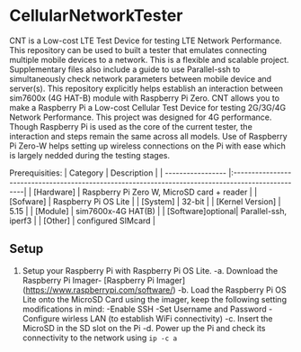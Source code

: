# CellularNetworkTester

CNT is a Low-cost LTE Test Device for testing LTE Network Performance. This repository can be used to built a tester that emulates connecting multiple mobile devices to a network. This is a flexible and scalable project. Supplementary files also include a guide to use Parallel-ssh to simultaneously check network parameters between mobile device and server(s). This repository explicitly helps establish an interaction between sim7600x (4G HAT-B) module with Raspberry Pi Zero. CNT allows you to make a Raspberry Pi a Low-cost Cellular Test Device for testing 2G/3G/4G Network Performance. This project was designed for 4G performance. Though Raspberry Pi is used as the core of the current tester, the interaction and steps remain the same across all models. Use of Raspberry Pi Zero-W helps setting up wireless connections on the Pi with ease which is largely nedded during the testing stages.  

Prerequisities: 
| Category          | Description                                                                                       |
| ----------------- |:--------------------------------------------------------------------------------------------------|
| [Hardware]        | Raspberry Pi Zero W, MicroSD card + reader                                                        |
| [Sofware]         | Raspberry Pi OS Lite                                                                              |
| [System]          | 32-bit                                                                                            |
| [Kernel Version]  | 5.15                                                                                              |
| [Module]          | sim7600x-4G HAT(B)                                                                                |
| [Software]optional| Parallel-ssh, iperf3                                                                              |
| [Other]           | configured SIMcard                                                                                |

## Setup 
1. Setup your Raspberry Pi with Raspberry Pi OS Lite.
   -a. Download the Raspberry Pi Imager- [Raspberry Pi Imager] (https://www.raspberrypi.com/software/) 
   -b. Load the Raspberry Pi OS Lite onto the MicroSD Card using the imager, keep the following setting modifications in mind:
       -Enable SSH 
       -Set Username and Password 
       -Configure wirless LAN (to establish WiFi connectivity)
   -c. Insert the MicroSD in the SD slot on the Pi 
   -d. Power up the Pi and check its connectivity to the network using ``` ip -c a ```
